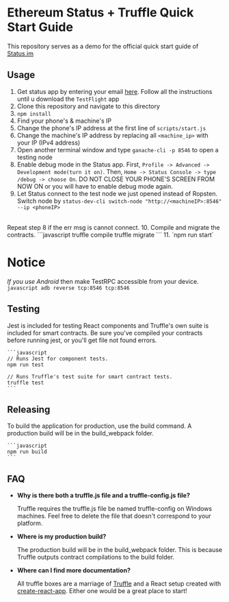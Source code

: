 # Ethereum Status + Truffle Quick Start Guide
This repository serves as a demo for the official quick start guide of [Status.im](https://status.im/) 

## Usage
1. Get status app by entering your email [here](https://status.im/). Follow all the instructions until u download the `TestFlight` app
2. Clone this repository and navigate to this directory 
3. `npm install`
4. Find your phone's & machine's IP 
5. Change the phone's IP address at the first line of `scripts/start.js`
6. Change the machine's IP address by replacing all `<machine_ip>` with your IP (IPv4 address)
7. Open another terminal window and type `ganache-cli -p 8546` to open a testing node
8. Enable debug mode in the Status app. First, `Profile -> Advanced -> Development mode(turn it on)`. Then, `Home -> Status Console -> type /debug -> choose On`. DO NOT CLOSE YOUR PHONE'S SCREEN FROM NOW ON or you will have to enable debug mode again. 
9. Let Status connect to the test node we just opened instead of Ropsten. Switch node by `status-dev-cli switch-node "http://<machineIP>:8546" --ip <phoneIP>` 
<br>
Repeat step 8 if the err msg is cannot connect.
10. Compile and migrate the contracts.
    ```javascript
    truffle compile
    truffle migrate
    ```
11. `npm run start`

# Notice
*If you use Android* then make TestRPC accessible from your device.
    ```javascript
    adb reverse tcp:8546 tcp:8546
    ```

## Testing

Jest is included for testing React components and Truffle's own suite is included for smart contracts. Be sure you've compiled your contracts before running jest, or you'll get file not found errors.

    ```javascript
    // Runs Jest for component tests.
    npm run test

    // Runs Truffle's test suite for smart contract tests.
    truffle test
    ```

## Releasing

To build the application for production, use the build command. A production build will be in the build_webpack folder.

    ```javascript
    npm run build
    ```

## FAQ

* __Why is there both a truffle.js file and a truffle-config.js file?__

    Truffle requires the truffle.js file be named truffle-config on Windows machines. Feel free to delete the file that doesn't correspond to your platform.

* __Where is my production build?__

    The production build will be in the build_webpack folder. This is because Truffle outputs contract compilations to the build folder.

* __Where can I find more documentation?__

    All truffle boxes are a marriage of [Truffle](http://truffleframework.com/) and a React setup created with [create-react-app](https://github.com/facebookincubator/create-react-app/blob/master/packages/react-scripts/template/README.md). Either one would be a great place to start!
